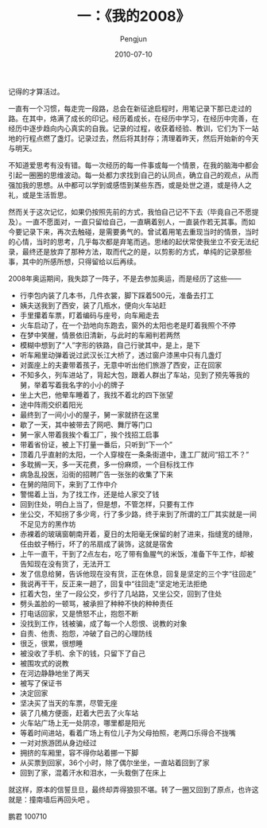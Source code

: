 ﻿---
layout: post
title: '一：《我的2008》'
date: 2010-07-10
author: Pengjun
tags: 成长印记
---

记得的才算活过。

一直有一个习惯，每走完一段路，总会在新征途启程时，用笔记录下那已走过的路。在其中，烙满了成长的印记。经历着成长，在经历中学习，在经历中完善，在经历中逐步趋向内心真实的自我。记录的过程，收获着经验、教训，它们为下一站地的行程点燃了盏灯。记录过去，然后将其封存；清理着昨天，然后开始新的今天与明天。

不知道爱思考有没有错。每一次经历的每一件事或每一个情景，在我的脑海中都会引起一圈圈的思维波动。每一处都力求找到自己的认同点，确立自己的观点，从而强加我的思想。从中都可以学到或感悟到某些东西，或是处世之道，或是待人之礼，或是生活哲思。

然而关于这次记忆，如果仍按照先前的方式，我怕自己记不下去（毕竟自己不愿提及）。一直不愿面对，一直只留给自己，一直瞒着别人，一直装作若无其事。而如今要记录下来，再次去触碰，是需要勇气的。曾试着用笔去重现当时的情景，当时的心情，当时的思考，几乎每次都是弃笔而逃。思绪的起伏常使我坐立不安无法纪录，最终还是放弃了那种方法，取而代之的是，以剪影的方式，单纯的记录那些事，其中的所感所想，只得留给以后再续。

2008年奥运期间，我失踪了一阵子，不是去参加奥运，而是经历了这些——
- 行李包内装了几本书，几件衣裳，脚下踩着500元，准备去打工
- 姨夫送我到了西安，装了几瓶水，便向火车站赶
- 手里攥着车票，盯着编码与座号，向车厢走去
- 火车启动了，在一个劲地向东跑去，窗外的太阳也老是盯着我照个不停
- 在梦中笑醒，情景依旧清新，与此时的车厢判若两然
- 模糊中想到了“人”字形的铁路，自己行驶其中，是上，是下
- 听车厢里动弹着说过武汉长江大桥了，透过窗户漆黑中只有几盏灯
- 对面座上的夫妻带着孩子，无意中听出他们旅游了西安，正在回家
- 不知多久，列车进站了，背起大包，跟着人群出了车站，见到了预先等我的舅，举着写着我名字的小小的牌子
- 坐上大巴，他晕车睡着了，我找不着北的四下张望
- 途中阵雨交织着阳光
- 最终到了一间小小的屋子，舅一家就挤在这里
- 歇了一天，其中被带去了网吧、舞厅等门口
- 舅一家人带着我挨个看工厂，挨个找招工启事
- 带着省份证，被上下打量一番后，只听到“下一个”
- 顶着几乎直射的太阳，一个人穿梭在一条条街道中，逢工厂就问“招工不？”
- 多耽搁一天，多一天花费，多一份麻烦，一个目标找工作
- 病急乱投医，沿街的招聘广告一张张的收集了下来
- 在舅的陪同下，来到了工作中介
- 警惕着上当，为了找工作，还是给人家交了钱
- 回到住处，明白上当了，但是想，不管怎样，只要有工作
- 坐公交，不知拐了多少弯，行了多少路，终于来到了所谓的工厂其实就是一间不足见方的黑作坊
- 赤裸着的玻璃窗朝南开着，夏日的太阳毫无保留的射了进来，指缝宽的缝隙，任由蚊子畅行，坏了的吊扇成了装饰，这就是宿舍
- 上午一直干，干到了2点左右，吃了带有鱼腥气的米饭，准备下午工作，却被告知现在没有货了，无法开工
- 发了信息给舅，告诉他现在没有货，正在休息，回复是坚定的三个字“往回走”
- 我说再干干，反正来一趟了，回复中“往回走”坚定地无法拒绝
- 扛着大包，坐了一段公交，步行了几站路，又坐公交，回到了住处
- 劈头盖脸的一顿骂，被承担了种种不快的种种责任
- 打电话回家，又是愤怒不止，抱怨不断
- 没找到工作，钱被骗，成了每一个人怨恨、说教的对象
- 自责、他责、抱怨，冲破了自己的心理防线
- 很乏，很累，很想睡
- 被没收了手机、余下的钱，只留下了自己
- 被围攻式的说教
- 在河边静静地坐了两天
- 被写了保证书
- 决定回家
- 坚决买了当天的车票，尽管无座
- 装了几桶方便面，赶着大巴去了火车站
- 火车站广场上无一处阴凉，哪里都是阳光
- 等着时间进站，看着广场上有位儿子为父母拍照，老两口乐得合不拢嘴
- 一对对旅游团从身边经过
- 拥挤的车厢里，容不得你站着挪一下脚
- 从买票到回家，36个小时，除了偶尔坐坐，一直站着回到了家
- 回到了家，混着汗水和泪水，一头栽倒了在床上

就这样，原本的信誓旦旦，最终却弄得狼狈不堪。转了一圈又回到了原点，也许这就是：撞南墙后再回头吧 。

鹏君
100710